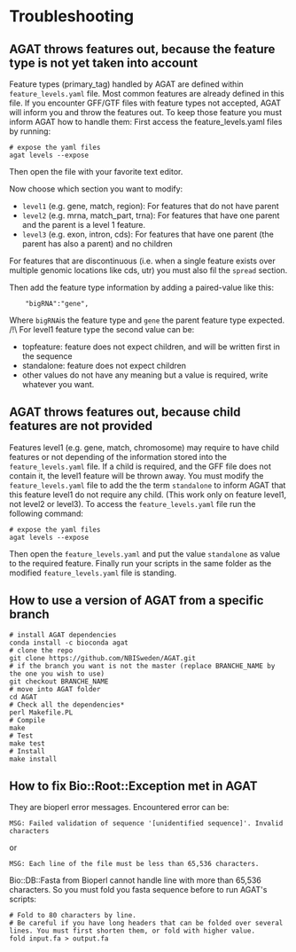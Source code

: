 # Troubleshooting

## AGAT throws features out, because the feature type is not yet taken into account
Feature types (primary_tag) handled by AGAT are defined within `feature_levels.yaml` file. Most common features are already defined in this file. If you encounter GFF/GTF files with feature types not accepted, AGAT will inform you and throw the features out. To keep those feature you must inform AGAT how to handle them:
First access the feature_levels.yaml files by running:
```
# expose the yaml files
agat levels --expose
```

Then open the file with your favorite text editor.

Now choose which section you want to modify:
* `level1` (e.g. gene, match, region):
  For features that do not have parent
* `level2` (e.g. mrna, match_part, trna):
  For features that have one parent and the parent is a level 1 feature.
* `level3` (e.g. exon, intron, cds):
  For features that have one parent (the parent has also a parent) and no children

For features that are discontinuous (i.e. when a single feature exists over multiple genomic locations like cds, utr) you must also fil the `spread` section.

Then add the feature type information by adding a paired-value like this:
```
	"bigRNA":"gene",
```
Where `bigRNA`is the feature type and `gene` the parent feature type expected.
/!\\ For level1 feature type the second value can be:
 * topfeature: feature does not expect children, and will be written first in the sequence
 * standalone: feature does not expect children
 * other values do not have any meaning but a value is required, write whatever you want.

## AGAT throws features out, because child features are not provided
Features level1 (e.g. gene, match, chromosome) may require to have child features or not depending of the information stored into the `feature_levels.yaml` file. If a child is required, and the GFF file does not contain it, the level1 feature will be thrown away. You must modify the `feature_levels.yaml` file to add the the term `standalone` to inform AGAT that this feature level1 do not require any child. (This work only on feature level1, not level2 or level3). To access the `feature_levels.yaml` file run the following command:
```
# expose the yaml files
agat levels --expose
```
Then open the `feature_levels.yaml` and put the value `standalone` as value to the required feature.
Finally run your scripts in the same folder as the modified `feature_levels.yaml` file is standing.

## How to use a version of AGAT from a specific branch
```
# install AGAT dependencies
conda install -c bioconda agat
# clone the repo
git clone https://github.com/NBISweden/AGAT.git
# if the branch you want is not the master (replace BRANCHE_NAME by the one you wish to use)
git checkout BRANCHE_NAME
# move into AGAT folder
cd AGAT 
# Check all the dependencies*
perl Makefile.PL
# Compile
make
# Test
make test
# Install
make install                                    
```

## How to fix Bio::Root::Exception met in AGAT

They are bioperl error messages. Encountered error can be:  
```
MSG: Failed validation of sequence '[unidentified sequence]'. Invalid characters 
```
or  
```
MSG: Each line of the file must be less than 65,536 characters.
```

Bio::DB::Fasta from Bioperl cannot handle line with more than 65,536 characters. So you must fold you fasta sequence before to run AGAT's scripts:
```
# Fold to 80 characters by line. 
# Be careful if you have long headers that can be folded over several lines. You must first shorten them, or fold with higher value.
fold input.fa > output.fa
```